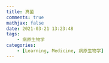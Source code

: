 ```yaml
---
title: 真菌
comments: true
mathjax: false
date: 2021-03-21 13:23:48
tags:
    - 病原生物学
categories:
    - [Learning, Medicine, 病原生物学]
---
```

